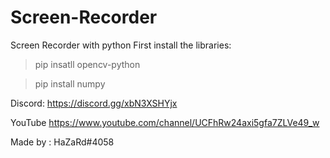 # Screen-Recorder
Screen Recorder with python
First install the libraries:

>pip insatll opencv-python


>pip install numpy

Discord: https://discord.gg/xbN3XSHYjx

YouTube https://www.youtube.com/channel/UCFhRw24axi5gfa7ZLVe49_w

Made by : HaZaRd#4058

